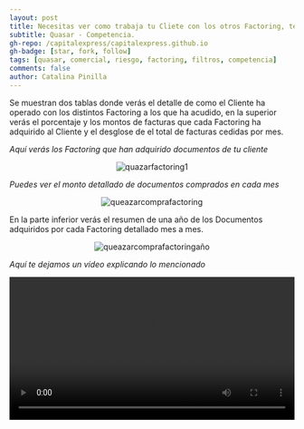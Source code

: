```yaml
---
layout: post
title: Necesitas ver como trabaja tu Cliete con los otros Factoring, te indicaremos como.
subtitle: Quasar - Competencia.
gh-repo: /capitalexpress/capitalexpress.github.io
gh-badge: [star, fork, follow]
tags: [quasar, comercial, riesgo, factoring, filtros, competencia]
comments: false
author: Catalina Pinilla
---
```

Se muestran dos tablas donde verás el detalle de como el Cliente ha operado con los distintos Factoring a los que ha acudido, en la superior verás el porcentaje y los montos de facturas que cada Factoring  ha adquirido al Cliente y el desglose de el total de facturas cedidas por mes.

*Aquí verás los Factoring que han adquirido documentos de tu cliente*

<p align="center">
  <img src="https://cdn.capitalexpress.cl/img/quazarfactoring1.png" alt="quazarfactoring1">
</p>

*Puedes ver el monto detallado de documentos comprados en cada mes*
<p align="center">
  <img src="https://cdn.capitalexpress.cl/img/queazarcomprafactoring.png" alt="queazarcomprafactoring">
</p>

En la parte inferior verás el resumen de una año de los Documentos adquiridos por cada Factoring detallado mes a mes.

<p align="center">
  <img src="https://cdn.capitalexpress.cl/img/queazarcomprafactoringaño.png" alt="queazarcomprafactoringaño">
</p>

*Aquí te dejamos un vídeo explicando lo mencionado* 

<video width="100%"  controls>
  <source src="https://cdn.capitalexpress.cl/video/MódulodeComprasyVentas.mp4" type="video/mp4">
</video>